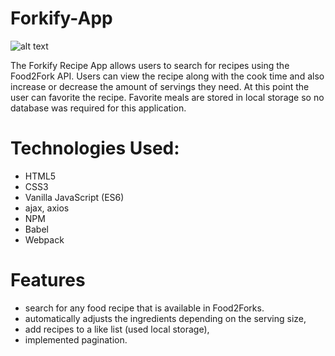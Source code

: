 # Forkify-App

![alt text](https://res.cloudinary.com/web-dev-app/image/upload/v1619072539/Screenshot_521_jaauwq.png)

The Forkify Recipe App allows users to search for recipes using the Food2Fork API. Users can view the recipe along with the cook time and also increase or decrease the amount of servings they need. At this point the user can favorite the recipe. Favorite meals are stored in local storage so no database was required for this application.

# Technologies Used:

- HTML5
- CSS3
- Vanilla JavaScript (ES6)
- ajax, axios
- NPM
- Babel
- Webpack

# Features

- search for any food recipe that is available in Food2Forks.
- automatically adjusts the ingredients depending on the serving size,
- add recipes to a like list (used local storage),
- implemented pagination.
